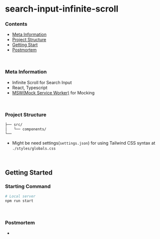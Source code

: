 # **search-input-infinite-scroll**

### **Contents**

- [Meta Information](#Meta-Information)
- [Project Structure](#Project-structure)
- [Getting Start](#Getting-Start)
- [Postmortem](#Postmortem)

</br>

### **Meta Information**

- Infinite Scroll for Search Input
- React, Typescript
- [MSW(Mock Service Worker)](https://mswjs.io/) for Mocking

</br>

### **Project Structure**

```bash
├── src/
│   └── components/
└──
```

- Might be need settings(`settings.json`) for using Tailwind CSS syntax at `./styles/globals.css`

</br>

## **Getting Started**

### **Starting Command**

```bash
# Local server
npm run start
```

</br>

### **Postmortem**

-
